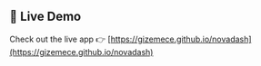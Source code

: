 ## 🚀 Live Demo

Check out the live app 👉 [https://gizemece.github.io/novadash](https://gizemece.github.io/novadash)
